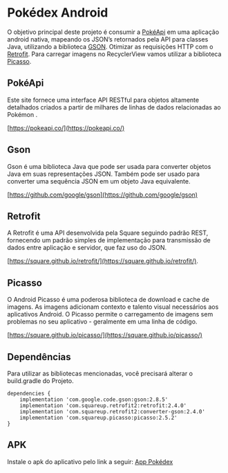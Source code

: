 # Pokédex Android

O objetivo principal deste projeto é consumir a [PokéApi](https://pokeapi.co/) em uma aplicação android nativa, mapeando os JSON’s retornados pela API para classes Java, utilizando a biblioteca [GSON](https://github.com/google/gson).
Otimizar as requisições HTTP com o [Retrofit](https://square.github.io/retrofit/).
Para carregar imagens no RecyclerView vamos utilizar a biblioteca [Picasso](https://square.github.io/picasso/).

## PokéApi

Este site fornece uma interface API RESTful para objetos altamente detalhados criados a partir de milhares de linhas de dados relacionadas ao Pokémon .

[https://pokeapi.co/](https://pokeapi.co/)

## Gson

Gson é uma biblioteca Java que pode ser usada para converter objetos Java em suas representações JSON. Também pode ser usado para converter uma sequência JSON em um objeto Java equivalente.

[https://github.com/google/gson](https://github.com/google/gson)

## Retrofit

A Retrofit é uma API desenvolvida pela Square seguindo padrão REST, fornecendo um padrão simples de implementação para transmissão de dados entre aplicação e servidor, que faz uso do JSON.

[https://square.github.io/retrofit/](https://square.github.io/retrofit/).

## Picasso

O Android Picasso é uma poderosa biblioteca de download e cache de imagens. As imagens adicionam contexto e talento visual necessários aos aplicativos Android. O Picasso permite o carregamento de imagens sem problemas no seu aplicativo - geralmente em uma linha de código.

[https://square.github.io/picasso/](https://square.github.io/picasso/)

## Dependências

Para utilizar as bibliotecas mencionadas, você precisará alterar o build.gradle do Projeto.

```
dependencies {
    implementation 'com.google.code.gson:gson:2.8.5'
    implementation 'com.squareup.retrofit2:retrofit:2.4.0'
    implementation 'com.squareup.retrofit2:converter-gson:2.4.0'
    implementation 'com.squareup.picasso:picasso:2.5.2'
}
```
## APK
Instale o apk do aplicativo pelo link a seguir: [App Pokédex](https://drive.google.com/open?id=1mMw0zfBDtuM9ptltFPrLjF5zp3dfli-s)
